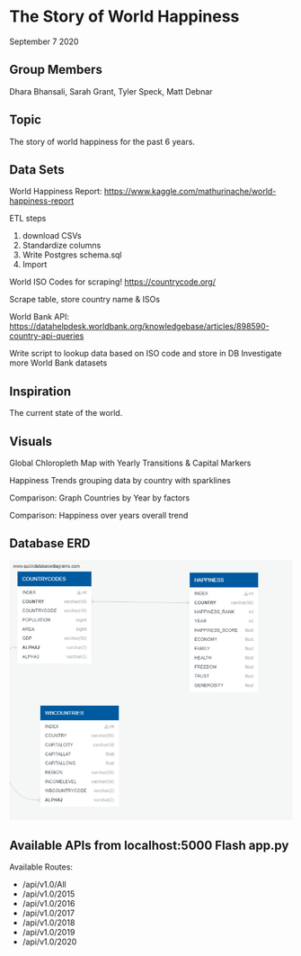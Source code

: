# The Story of World Happiness
September 7 2020

## Group Members
Dhara Bhansali, Sarah Grant, Tyler Speck, Matt Debnar

## Topic
The story of world happiness for the past 6 years.

## Data Sets
World Happiness Report: https://www.kaggle.com/mathurinache/world-happiness-report

ETL steps
1. download CSVs
2. Standardize columns
3. Write Postgres schema.sql
4. Import

World ISO Codes for scraping! https://countrycode.org/ 

Scrape table, store country name & ISOs

World Bank API: https://datahelpdesk.worldbank.org/knowledgebase/articles/898590-country-api-queries

Write script to lookup data based on ISO code and store in DB
Investigate more World Bank datasets

## Inspiration
The current state of the world.

## Visuals
Global Chloropleth Map with Yearly Transitions & Capital Markers

Happiness Trends grouping data by country with sparklines

Comparison: Graph Countries by Year by factors

Comparison: Happiness over years overall trend

## Database ERD
![HAPPINESSDB_ERD.png](HAPPINESSDB_ERD.png)

## Available APIs from localhost:5000 Flash app.py
Available Routes:
- /api/v1.0/All 
- /api/v1.0/2015 
- /api/v1.0/2016 
- /api/v1.0/2017 
- /api/v1.0/2018 
- /api/v1.0/2019 
- /api/v1.0/2020 


